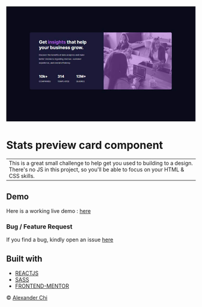 # ![Stats preview card component ](https://raw.githubusercontent.com/alexandercds/stats-preview-card-component/master/src/assets/images/preview.jpg)
# Stats preview card component 
<table>
<tr>
<td>
    This is a great small challenge to help get you used to building to a design. There's no JS in this project, so you'll be able to focus on your HTML &amp; CSS skills.
</td>
</tr>
</table>


## Demo
Here is a working live demo :  [here](https://alexandercds.github.io/stats-preview-card-component/)

### Bug / Feature Request

If you find a bug, kindly open an issue [here](https://github.com/alexandercds/stats-preview-card-component/issues/new)

## Built with 

- [REACTJS](https://reactjs.org/)
- [SASS](https://sass-lang.com/)
- [FRONTEND-MENTOR](https://www.frontendmentor.io/challenges/)


© [Alexander Chi ](https://alexandercd.dev/)
